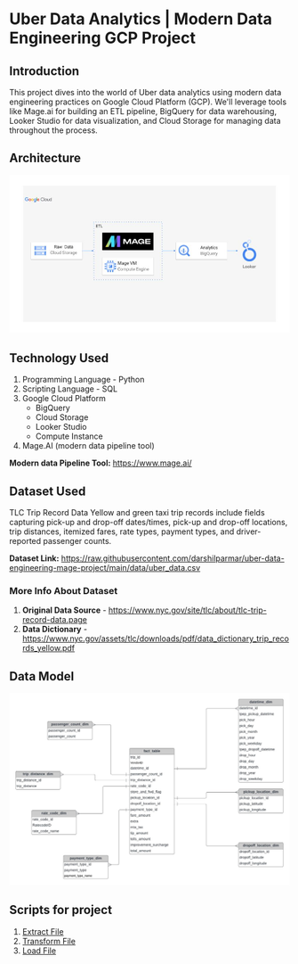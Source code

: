 # Uber Data Analytics | Modern Data Engineering GCP Project

## Introduction
This project dives into the world of Uber data analytics using modern data engineering practices on Google Cloud Platform (GCP). We'll leverage tools like Mage.ai for building an ETL pipeline, BigQuery for data warehousing, Looker Studio for data visualization, and Cloud Storage for managing data throughout the process.

## Architecture
![Project Architecure](architecture.jpg)

## Technology Used
1. Programming Language - Python
2. Scripting Language - SQL
3. Google Cloud Platform
     - BigQuery
     - Cloud Storage
     - Looker Studio
     - Compute Instance
4. Mage.AI (modern data pipeline tool)

**Modern data Pipeline Tool:** https://www.mage.ai/

## Dataset Used
TLC Trip Record Data Yellow and green taxi trip records include fields capturing pick-up and drop-off dates/times, pick-up and drop-off locations, trip distances, itemized fares, rate types, payment types, and driver-reported passenger counts.

**Dataset Link:** https://raw.githubusercontent.com/darshilparmar/uber-data-engineering-mage-project/main/data/uber_data.csv

### More Info About Dataset
1. **Original Data Source** - https://www.nyc.gov/site/tlc/about/tlc-trip-record-data.page
2. **Data Dictionary** - https://www.nyc.gov/assets/tlc/downloads/pdf/data_dictionary_trip_records_yellow.pdf

## Data Model
![Data Model Image](data_model.jpeg)

## Scripts for project
1. [Extract File](extract.py)
2. [Transform File](transform.py)
3. [Load File](load.py)
